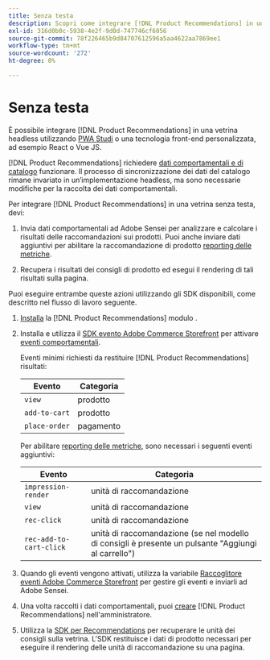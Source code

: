 ```yaml
---
title: Senza testa
description: Scopri come integrare [!DNL Product Recommendations] in una vetrina senza testa.
exl-id: 316d0b0c-5938-4e2f-9d0d-747746cf6056
source-git-commit: 78f226465b9d84707612596a5aa4622aa7869ee1
workflow-type: tm+mt
source-wordcount: '272'
ht-degree: 0%

---
```


# Senza testa

È possibile integrare [!DNL Product Recommendations] in una vetrina headless utilizzando [PWA Studi](https://developer.adobe.com/commerce/pwa-studio/) o una tecnologia front-end personalizzata, ad esempio React o Vue JS.

[!DNL Product Recommendations] richiedere [dati comportamentali e di catalogo](https://experienceleague.adobe.com/docs/commerce-merchant-services/product-recommendations/developer/development-overview.html) funzionare. Il processo di sincronizzazione dei dati del catalogo rimane invariato in un’implementazione headless, ma sono necessarie modifiche per la raccolta dei dati comportamentali.

Per integrare [!DNL Product Recommendations] in una vetrina senza testa, devi:

1. Invia dati comportamentali ad Adobe Sensei per analizzare e calcolare i risultati delle raccomandazioni sui prodotti. Puoi anche inviare dati aggiuntivi per abilitare la raccomandazione di prodotto [reporting delle metriche](workspace.md).

1. Recupera i risultati dei consigli di prodotto ed esegui il rendering di tali risultati sulla pagina.

Puoi eseguire entrambe queste azioni utilizzando gli SDK disponibili, come descritto nel flusso di lavoro seguente.

1. [Installa](install-configure.md) la [!DNL Product Recommendations] modulo .

1. Installa e utilizza il [SDK evento Adobe Commerce Storefront](https://developer.adobe.com/commerce/services/shared-services/storefront-events/sdk/) per attivare [eventi comportamentali](https://experienceleague.adobe.com/docs/commerce-merchant-services/product-recommendations/developer/events.html).

   Eventi minimi richiesti da restituire [!DNL Product Recommendations] risultati:

   | Evento | Categoria |
   |--- | ---|
   | `view` | prodotto |
   | `add-to-cart` | prodotto |
   | `place-order` | pagamento |

   Per abilitare [reporting delle metriche](workspace.md), sono necessari i seguenti eventi aggiuntivi:

   | Evento | Categoria |
   |--- | ---|
   | `impression-render` | unità di raccomandazione |
   | `view` | unità di raccomandazione |
   | `rec-click` | unità di raccomandazione |
   | `rec-add-to-cart-click` | unità di raccomandazione (se nel modello di consigli è presente un pulsante &quot;Aggiungi al carrello&quot;) |

1. Quando gli eventi vengono attivati, utilizza la variabile [Raccoglitore eventi Adobe Commerce Storefront](https://developer.adobe.com/commerce/services/shared-services/storefront-events/collector/) per gestire gli eventi e inviarli ad Adobe Sensei.

1. Una volta raccolti i dati comportamentali, puoi [creare](create.md) [!DNL Product Recommendations] nell&#39;amministratore.

1. Utilizza la [SDK per Recommendations](https://developer.adobe.com/commerce/services/product-recommendations/) per recuperare le unità dei consigli sulla vetrina. L&#39;SDK restituisce i dati di prodotto necessari per eseguire il rendering delle unità di raccomandazione su una pagina.
